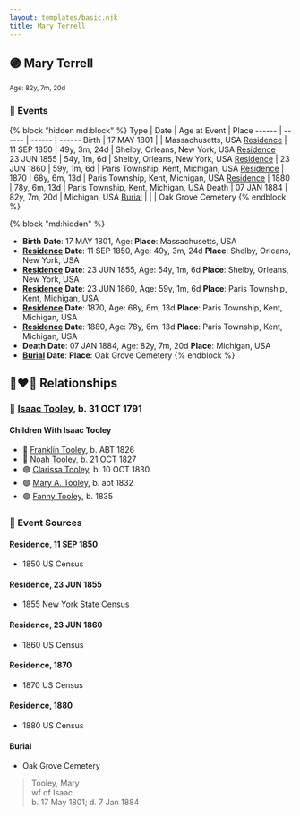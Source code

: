 ```yaml
---
layout: templates/basic.njk
title: Mary Terrell
---
```

## 🟣 Mary Terrell
<small>Age: 82y, 7m, 20d</small>

### 📆 Events

{% block "hidden md:block" %}
Type | Date | Age at Event | Place
------ | ------ | ------ | ------
Birth | 17 MAY 1801 |  | Massachusetts, USA
[Residence](#event-event-0) | 11 SEP 1850 | 49y, 3m, 24d | Shelby, Orleans, New York, USA
[Residence](#event-event-1) | 23 JUN 1855 | 54y, 1m, 6d | Shelby, Orleans, New York, USA
[Residence](#event-event-2) | 23 JUN 1860 | 59y, 1m, 6d | Paris Township, Kent, Michigan, USA
[Residence](#event-event-3) | 1870 | 68y, 6m, 13d | Paris Township, Kent, Michigan, USA
[Residence](#event-event-4) | 1880 | 78y, 6m, 13d | Paris Township, Kent, Michigan, USA
Death | 07 JAN 1884 | 82y, 7m, 20d | Michigan, USA
[Burial](#event-event-10) |  |  | Oak Grove Cemetery
{% endblock %}

{% block "md:hidden" %}
- **Birth**
**Date**: 17 MAY 1801, Age:
**Place**: Massachusetts, USA
- **[Residence](#event-event-0)**
**Date**: 11 SEP 1850, Age: 49y, 3m, 24d
**Place**: Shelby, Orleans, New York, USA
- **[Residence](#event-event-1)**
**Date**: 23 JUN 1855, Age: 54y, 1m, 6d
**Place**: Shelby, Orleans, New York, USA
- **[Residence](#event-event-2)**
**Date**: 23 JUN 1860, Age: 59y, 1m, 6d
**Place**: Paris Township, Kent, Michigan, USA
- **[Residence](#event-event-3)**
**Date**: 1870, Age: 68y, 6m, 13d
**Place**: Paris Township, Kent, Michigan, USA
- **[Residence](#event-event-4)**
**Date**: 1880, Age: 78y, 6m, 13d
**Place**: Paris Township, Kent, Michigan, USA
- **Death**
**Date**: 07 JAN 1884, Age: 82y, 7m, 20d
**Place**: Michigan, USA
- **[Burial](#event-event-10)**
**Date**:
**Place**: Oak Grove Cemetery
{% endblock %}

## 👩‍❤️‍👨 Relationships

### 🔵 [Isaac Tooley](/people/6/65071054), b. 31 OCT 1791

#### Children With Isaac Tooley
* 🔵 [Franklin Tooley](/people/3/35646460), b. ABT 1826
* 🔵 [Noah Tooley](/people/8/84640933), b. 21 OCT 1827
* 🟣 [Clarissa Tooley](/people/9/91667756), b. 10 OCT 1830
* 🟣 [Mary A. Tooley](/people/5/53760761), b. abt 1832
* 🟣 [Fanny Tooley](/people/4/45270328), b. 1835
### 📰 Event Sources

#### <a id="event-event-0"></a> Residence, 11 SEP 1850
* 1850 US Census

#### <a id="event-event-1"></a> Residence, 23 JUN 1855
* 1855 New York State Census

#### <a id="event-event-2"></a> Residence, 23 JUN 1860
* 1860 US Census

#### <a id="event-event-3"></a> Residence, 1870
* 1870 US Census

#### <a id="event-event-4"></a> Residence, 1880
* 1880 US Census

#### <a id="event-event-10"></a> Burial
* Oak Grove Cemetery
>   
  > Tooley, Mary  
  > wf of Isaac  
  > b. 17 May 1801;  d. 7 Jan 1884
